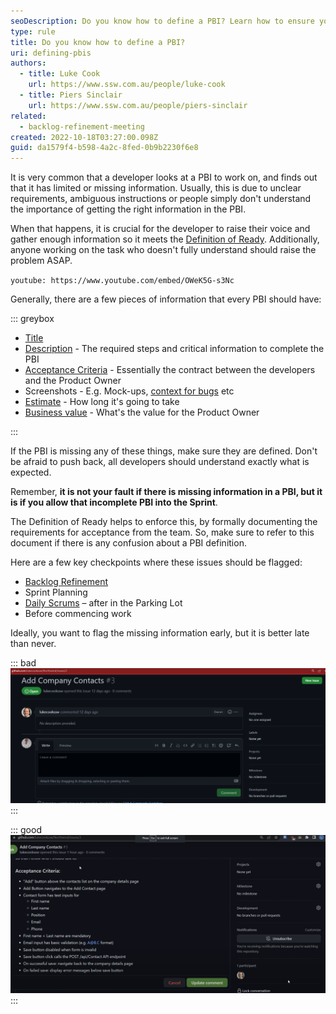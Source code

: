 ```yaml
---
seoDescription: Do you know how to define a PBI? Learn how to ensure your Product Backlog Items (PBIs) have all necessary information for successful development.
type: rule
title: Do you know how to define a PBI?
uri: defining-pbis
authors:
  - title: Luke Cook
    url: https://www.ssw.com.au/people/luke-cook
  - title: Piers Sinclair
    url: https://www.ssw.com.au/people/piers-sinclair
related:
  - backlog-refinement-meeting
created: 2022-10-18T03:27:00.098Z
guid: da1579f4-b598-4a2c-8fed-0b9b2230f6e8
---
```


It is very common that a developer looks at a PBI to work on, and finds out that it has limited or missing information. Usually, this is due to unclear requirements, ambiguous instructions or people simply don't understand the importance of getting the right information in the PBI.

When that happens, it is crucial for the developer to raise their voice and gather enough information so it meets the [Definition of Ready](/have-a-definition-of-ready). Additionally, anyone working on the task who doesn't fully understand should raise the problem ASAP.

<!--endintro-->

`youtube: https://www.youtube.com/embed/OWeK5G-s3Nc`

Generally, there are a few pieces of information that every PBI should have:

::: greybox

- [Title](/meaningful-pbi-titles)
- [Description](/spec-do-you-use-user-stories) - The required steps and critical information to complete the PBI
- [Acceptance Criteria](/acceptance-criteria) - Essentially the contract between the developers and the Product Owner
- Screenshots - E.g. Mock-ups, [context for bugs](/report-bugs-and-suggestions) etc
- [Estimate](/estimating-do-you-know-how-to-size-user-stories-effectively) - How long it's going to take
- [Business value](/do-you-estimate-business-value) - What's the value for the Product Owner

:::

If the PBI is missing any of these things, make sure they are defined. Don't be afraid to push back, all developers should understand exactly what is expected.

Remember, **it is not your fault if there is missing information in a PBI, but it is if you allow that incomplete PBI into the Sprint**.

The Definition of Ready helps to enforce this, by formally documenting the requirements for acceptance from the team. So, make sure to refer to this document if there is any confusion about a PBI definition.

Here are a few key checkpoints where these issues should be flagged:

- [Backlog Refinement](/backlog-refinement-meeting)
- Sprint Planning
- [Daily Scrums](/methodology-daily-scrums) – after in the Parking Lot
- Before commencing work

Ideally, you want to flag the missing information early, but it is better late than never.

::: bad
![Bad example - The PBI has no information beyond a title](r1rmwbe9ak.png)
:::

::: good
![Good example - The PBI has a description, acceptance criteria, and more](xlwwtinlrk.png)
:::
